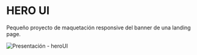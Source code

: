 # HERO UI

Pequeño proyecto de maquetación responsive del banner de una landing page.

![Presentación - heroUI](https://user-images.githubusercontent.com/26154403/149625990-6196c1db-1495-47a6-844f-7a293a403d28.jpg)
